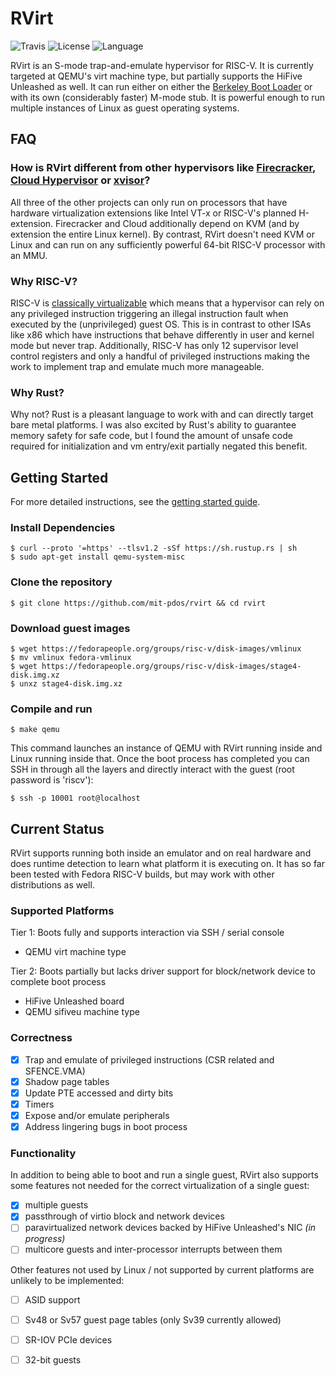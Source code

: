 # RVirt
![Travis](https://img.shields.io/travis/mit-pdos/rvirt.svg)
![License](https://img.shields.io/github/license/mit-pdos/rvirt.svg)
![Language](https://img.shields.io/github/languages/top/mit-pdos/rvirt.svg)

RVirt is an S-mode trap-and-emulate hypervisor for RISC-V. It is currently targeted at QEMU's virt machine type, but partially supports the HiFive Unleashed as well. It can run either on either the [Berkeley Boot Loader](https://github.com/riscv/riscv-pk) or with its own (considerably faster) M-mode stub. It is powerful enough to run multiple instances of Linux as guest operating systems.

## FAQ

### How is RVirt different from other hypervisors like [Firecracker](https://github.com/firecracker-microvm/firecracker), [Cloud Hypervisor](https://github.com/intel/cloud-hypervisor) or [xvisor](https://github.com/avpatel/xvisor-next)?

All three of the other projects can only run on processors that have hardware virtualization extensions like Intel VT-x or RISC-V's planned H-extension. Firecracker and Cloud additionally depend on KVM (and by extension the entire Linux kernel). By contrast, RVirt doesn't need KVM or Linux and can run on any sufficiently powerful 64-bit RISC-V processor with an MMU.

### Why RISC-V?

RISC-V is [classically virtualizable](https://en.wikipedia.org/wiki/Popek_and_Goldberg_virtualization_requirements) which means that a hypervisor can rely on any privileged instruction triggering an illegal instruction fault when executed by the (unprivileged) guest OS. This is in contrast to other ISAs like x86 which have instructions that behave differently in user and kernel mode but never trap. Additionally, RISC-V has only 12 supervisor level control registers and only a handful of privileged instructions making the work to implement trap and emulate much more manageable.

### Why Rust?

Why not? Rust is a pleasant language to work with and can directly target bare metal platforms. I was also excited by Rust's ability to guarantee memory safety for safe code, but I found the amount of unsafe code required for initialization and vm entry/exit partially negated this benefit.

## Getting Started

For more detailed instructions, see the [getting started guide](GETTING-STARTED.md).

### Install Dependencies

    $ curl --proto '=https' --tlsv1.2 -sSf https://sh.rustup.rs | sh
    $ sudo apt-get install qemu-system-misc

### Clone the repository

    $ git clone https://github.com/mit-pdos/rvirt && cd rvirt

### Download guest images

    $ wget https://fedorapeople.org/groups/risc-v/disk-images/vmlinux
    $ mv vmlinux fedora-vmlinux
    $ wget https://fedorapeople.org/groups/risc-v/disk-images/stage4-disk.img.xz
    $ unxz stage4-disk.img.xz

### Compile and run

    $ make qemu

This command launches an instance of QEMU with RVirt running inside and Linux running inside that. Once the boot process has completed you can SSH in through all the layers and directly interact with the guest (root password is 'riscv'):

    $ ssh -p 10001 root@localhost

## Current Status

RVirt supports running both inside an emulator and on real hardware and does runtime detection to learn what platform it is executing on. It has so far been tested with Fedora RISC-V builds, but may work with other distributions as well.

### Supported Platforms

Tier 1: Boots fully and supports interaction via SSH / serial console

* QEMU virt machine type

Tier 2: Boots partially but lacks driver support for block/network device to complete boot process

* HiFive Unleashed board
* QEMU sifiveu machine type

### Correctness

- [x] Trap and emulate of privileged instructions (CSR related and SFENCE.VMA)
- [x] Shadow page tables
- [x] Update PTE accessed and dirty bits
- [x] Timers
- [x] Expose and/or emulate peripherals
- [x] Address lingering bugs in boot process

### Functionality
In addition to being able to boot and run a single guest, RVirt also supports some features not needed for the correct virtualization of a single guest:

- [x] multiple guests
- [x] passthrough of virtio block and network devices
- [ ] paravirtualized network devices backed by HiFive Unleashed's NIC *(in progress)*
- [ ] multicore guests and inter-processor interrupts between them

Other features not used by Linux / not supported by current platforms are unlikely to be implemented:

- [ ] ASID support
- [ ] Sv48 or Sv57 guest page tables (only Sv39 currently allowed)
- [ ] SR-IOV PCIe devices
- [ ] 32-bit guests


